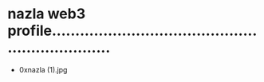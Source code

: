# nazla web3 profile..................................................................
- 0xnazla (1).jpg
